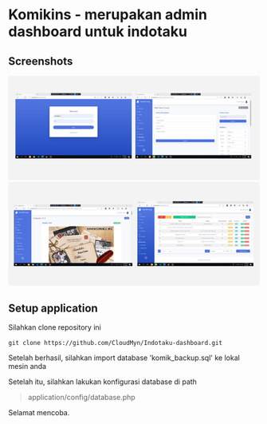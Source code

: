 # Komikins - merupakan admin dashboard untuk indotaku

## Screenshots

<img src="screens/bg-2.png"  />
<img src="screens/bg-1.png"  />

## Setup application

Silahkan clone repository ini

	git clone https://github.com/CloudMyn/Indotaku-dashboard.git

Setelah berhasil, silahkan import database 'komik_backup.sql' ke lokal mesin anda

Setelah itu, silahkan lakukan konfigurasi database di path

> application/config/database.php

Selamat mencoba.
